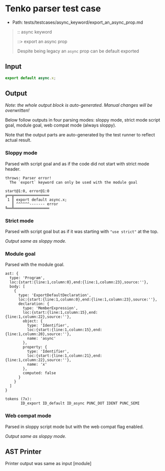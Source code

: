 # Tenko parser test case

- Path: tests/testcases/async_keyword/export_an_async_prop.md

> :: async keyword
>
> ::> export an async prop
>
> Despite being legacy an `async` prop can be default exported

## Input

`````js
export default async.x;
`````

## Output

_Note: the whole output block is auto-generated. Manual changes will be overwritten!_

Below follow outputs in four parsing modes: sloppy mode, strict mode script goal, module goal, web compat mode (always sloppy).

Note that the output parts are auto-generated by the test runner to reflect actual result.

### Sloppy mode

Parsed with script goal and as if the code did not start with strict mode header.

`````
throws: Parser error!
  The `export` keyword can only be used with the module goal

start@1:0, error@1:0
╔══╦════════════════
 1 ║ export default async.x;
   ║ ^^^^^^------- error
╚══╩════════════════

`````

### Strict mode

Parsed with script goal but as if it was starting with `"use strict"` at the top.

_Output same as sloppy mode._

### Module goal

Parsed with the module goal.

`````
ast: {
  type: 'Program',
  loc:{start:{line:1,column:0},end:{line:1,column:23},source:''},
  body: [
    {
      type: 'ExportDefaultDeclaration',
      loc:{start:{line:1,column:0},end:{line:1,column:23},source:''},
      declaration: {
        type: 'MemberExpression',
        loc:{start:{line:1,column:15},end:{line:1,column:22},source:''},
        object: {
          type: 'Identifier',
          loc:{start:{line:1,column:15},end:{line:1,column:20},source:''},
          name: 'async'
        },
        property: {
          type: 'Identifier',
          loc:{start:{line:1,column:21},end:{line:1,column:22},source:''},
          name: 'x'
        },
        computed: false
      }
    }
  ]
}

tokens (7x):
       ID_export ID_default ID_async PUNC_DOT IDENT PUNC_SEMI
`````


### Web compat mode

Parsed in sloppy script mode but with the web compat flag enabled.

_Output same as sloppy mode._

## AST Printer

Printer output was same as input [module]
